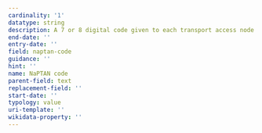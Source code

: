 ```yaml
---
cardinality: '1'
datatype: string
description: A 7 or 8 digital code given to each transport access node that can be included in an SMS
end-date: ''
entry-date: ''
field: naptan-code
guidance: ''
hint: ''
name: NaPTAN code
parent-field: text
replacement-field: ''
start-date: ''
typology: value
uri-template: ''
wikidata-property: ''
---
```

